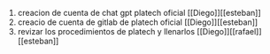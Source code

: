 1. creacion de cuenta de chat gpt platech oficial [[Diego]][[esteban]]
2. creacio de cuenta de gitlab de platech oficial [[Diego]][[esteban]]
3. revizar los procedimientos de platech y llenarlos [[Diego]][[rafael]][[esteban]]
